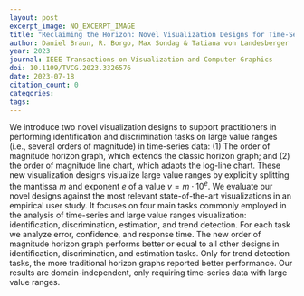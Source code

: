 ```yaml
---
layout: post
excerpt_image: NO_EXCERPT_IMAGE
title: "Reclaiming the Horizon: Novel Visualization Designs for Time-Series Data with Large Value Ranges"
author: Daniel Braun, R. Borgo, Max Sondag & Tatiana von Landesberger
year: 2023
journal: IEEE Transactions on Visualization and Computer Graphics
doi: 10.1109/TVCG.2023.3326576
date: 2023-07-18
citation_count: 0
categories:
tags:
---
```

We introduce two novel visualization designs to support practitioners in performing identification and discrimination tasks on large value ranges (i.e., several orders of magnitude) in time-series data: (1) The <italic>order of magnitude horizon</italic> graph, which extends the classic horizon graph; and (2) the <italic>order of magnitude line</italic> chart, which adapts the log-line chart. These new visualization designs visualize large value ranges by explicitly splitting the mantissa <inline-formula><tex-math notation="LaTeX">$m$</tex-math><alternatives><inline-graphic xlink:href="tvcg-braun-3326576-eqinline-1-small.tif"/></alternatives></inline-formula> and exponent <inline-formula><tex-math notation="LaTeX">$e$</tex-math><alternatives><inline-graphic xlink:href="tvcg-braun-3326576-eqinline-2-small.tif"/></alternatives></inline-formula> of a value <inline-formula><tex-math notation="LaTeX">$v=m\cdot 10^{e}$</tex-math><alternatives><inline-graphic xlink:href="tvcg-braun-3326576-eqinline-3-small.tif"/></alternatives></inline-formula>. We evaluate our novel designs against the most relevant state-of-the-art visualizations in an empirical user study. It focuses on four main tasks commonly employed in the analysis of time-series and large value ranges visualization: identification, discrimination, estimation, and trend detection. For each task we analyze error, confidence, and response time. The new <italic>order of magnitude horizon</italic> graph performs better or equal to all other designs in identification, discrimination, and estimation tasks. Only for trend detection tasks, the more traditional horizon graphs reported better performance. Our results are domain-independent, only requiring time-series data with large value ranges.
